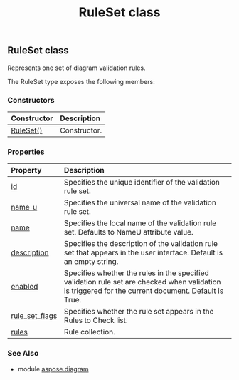 ﻿---
title: RuleSet class
second_title: Aspose.Diagram for Python via .NET API References
description: 
type: docs
weight: 1930
url: /python-net/aspose.diagram/ruleset/
is_root: false
---

## RuleSet class

Represents one set of diagram validation rules.



The RuleSet type exposes the following members:

### Constructors
| Constructor | Description |
| :- | :- |
| [RuleSet()](/diagram/python-net/aspose.diagram/ruleset/__init__/#) | Constructor. |


### Properties
| Property | Description |
| :- | :- |
| [id](/diagram/python-net/aspose.diagram/ruleset/id) | Specifies the unique identifier of the validation rule set. |
| [name_u](/diagram/python-net/aspose.diagram/ruleset/name_u) | Specifies the universal name of the validation rule set. |
| [name](/diagram/python-net/aspose.diagram/ruleset/name) | Specifies the local name of the validation rule set. Defaults to NameU attribute value. |
| [description](/diagram/python-net/aspose.diagram/ruleset/description) | Specifies the description of the validation rule set that appears in the user interface. Default is an empty string. |
| [enabled](/diagram/python-net/aspose.diagram/ruleset/enabled) | Specifies whether the rules in the specified validation rule set are checked when validation is triggered for the current document. Default is True. |
| [rule_set_flags](/diagram/python-net/aspose.diagram/ruleset/rule_set_flags) | Specifies whether the rule set appears in the Rules to Check list. |
| [rules](/diagram/python-net/aspose.diagram/ruleset/rules) | Rule collection. |


### See Also

* module [aspose.diagram](../)
